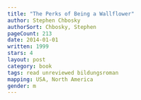 ```yaml
---
title: "The Perks of Being a Wallflower"
author: Stephen Chbosky
authorSort: Chbosky, Stephen
pageCount: 213
date: 2014-01-01
written: 1999
stars: 4
layout: post
category: book
tags: read unreviewed bildungsroman
mapping: USA, North America
gender: m
---
```

